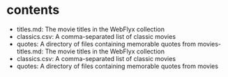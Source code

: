 # contents

- titles.md: The movie titles in the WebFlyx collection
- classics.csv: A comma-separated list of classic movies
- quotes: A directory of files containing memorable quotes from movies- titles.md: The movie titles in the WebFlyx collection
- classics.csv: A comma-separated list of classic movies
- quotes: A directory of files containing memorable quotes from movies
